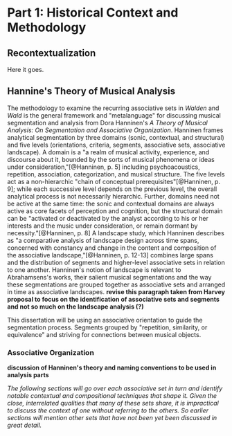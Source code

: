 
# Part 1: Historical Context and Methodology

## Recontextualization

Here it goes.


## Hannine's Theory of Musical Analysis

The methodology to examine the recurring associative sets in *Walden* and *Wald* is the general framework and "metalanguage" for discussing musical segmentation and analysis from Dora Hanninen's *A Theory of Musical Analysis: On Segmentation and Associative Organization*. Hanninen frames analytical segmentation by three domains (sonic, contextual, and structural) and five levels (orientations, criteria, segments, associative sets, associative landscape). A domain is a "a realm of musical activity, experience, and discourse about it, bounded by the sorts of musical phenomena or ideas under consideration,"[@Hanninen, p. 5] including psychoacoustics, repetition, association, categorization, and musical structure. The five levels act as a non-hierarchic "chain of conceptual prerequisites"[@Hanninen, p. 9]; while each successive level depends on the previous level, the overall analytical process is not necessarily hierarchic. Further, domains need not be active at the same time: the sonic and contextual domains are always active as core facets of perception and cognition, but the structural domain can be "activated or deactivated by the analyst according to his or her interests and the music under consideration, or remain dormant by necessity."[@Hanninen, p. 8] A landscape study, which Hanninen describes as "a comparative analysis of landscape design across time spans, concerned with constancy and change in the content and composition of the associative landscape,"[@Hanninen, p. 12-13] combines large spans and the distribution of segments and higher-level associative sets in relation to one another. Hanninen's notion of landscape is relevant to Abrahamsens's works, their salient musical segmentations and the way these segmentations are grouped together as associative sets and arranged in time as associative landscapes. **revise this paragraph taken from Harvey proposal to focus on the identification of associative sets and segments and not so much on the landscape analysis (?)**

This dissertation will be using an associative orientation to guide the segmentation process. Segments grouped by "repetition, similarity, or equivalence" and striving for connections between musical objects.

### Associative Organization

**discussion of Hanninen's theory and naming conventions to be used in analysis parts**

*The following sections will go over each associative set in turn and identify notable contextual and compositional techniques that shape it. Given the close, interrelated qualities that many of these sets share, it is impractical to discuss the context of one without referring to the others. So earlier sections will mention other sets that have not been yet been discussed in great detail.*
